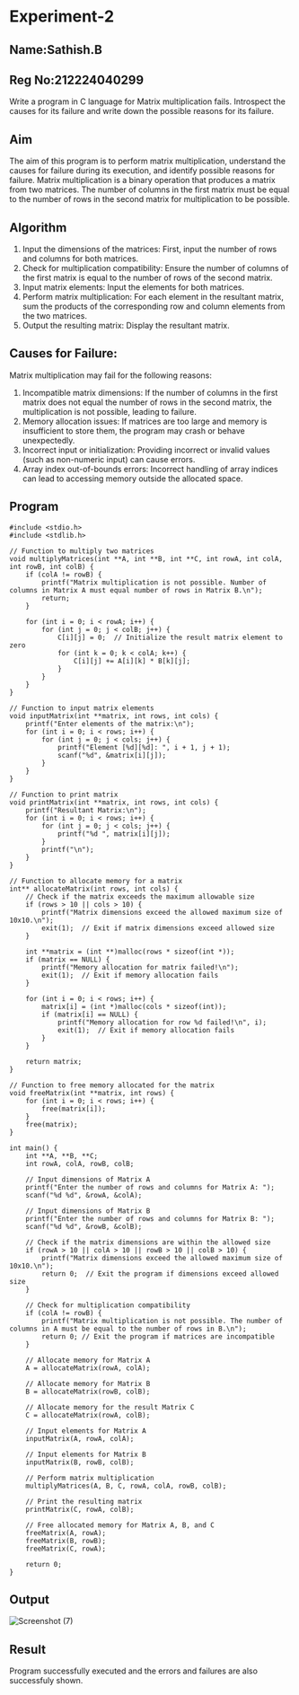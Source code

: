 # Experiment-2
## Name:Sathish.B
## Reg No:212224040299
Write a program in C language for Matrix multiplication fails. Introspect the causes for its failure and write down the possible reasons for its failure.
## Aim
The aim of this program is to perform matrix multiplication, understand the causes for failure during its execution, and identify possible reasons for failure. Matrix multiplication is a binary operation that produces a matrix from two matrices. The number of columns in the first matrix must be equal to the number of rows in the second matrix for multiplication to be possible.

## Algorithm
1.	Input the dimensions of the matrices: First, input the number of rows and columns for both matrices.
2.	Check for multiplication compatibility: Ensure the number of columns of the first matrix is equal to the number of rows of the second matrix.
3.	Input matrix elements: Input the elements for both matrices.
4.	Perform matrix multiplication: For each element in the resultant matrix, sum the products of the corresponding row and column elements from the two matrices.
5.	Output the resulting matrix: Display the resultant matrix.

## Causes for Failure:
Matrix multiplication may fail for the following reasons:
1.	Incompatible matrix dimensions: If the number of columns in the first matrix does not equal the number of rows in the second matrix, the multiplication is not possible, leading to failure.
2.	Memory allocation issues: If matrices are too large and memory is insufficient to store them, the program may crash or behave unexpectedly.
3.	Incorrect input or initialization: Providing incorrect or invalid values (such as non-numeric input) can cause errors.
4.	Array index out-of-bounds errors: Incorrect handling of array indices can lead to accessing memory outside the allocated space.

## Program
```
#include <stdio.h>
#include <stdlib.h>

// Function to multiply two matrices
void multiplyMatrices(int **A, int **B, int **C, int rowA, int colA, int rowB, int colB) {
    if (colA != rowB) {
        printf("Matrix multiplication is not possible. Number of columns in Matrix A must equal number of rows in Matrix B.\n");
        return;
    }

    for (int i = 0; i < rowA; i++) {
        for (int j = 0; j < colB; j++) {
            C[i][j] = 0;  // Initialize the result matrix element to zero
            for (int k = 0; k < colA; k++) {
                C[i][j] += A[i][k] * B[k][j];
            }
        }
    }
}

// Function to input matrix elements
void inputMatrix(int **matrix, int rows, int cols) {
    printf("Enter elements of the matrix:\n");
    for (int i = 0; i < rows; i++) {
        for (int j = 0; j < cols; j++) {
            printf("Element [%d][%d]: ", i + 1, j + 1);
            scanf("%d", &matrix[i][j]);
        }
    }
}

// Function to print matrix
void printMatrix(int **matrix, int rows, int cols) {
    printf("Resultant Matrix:\n");
    for (int i = 0; i < rows; i++) {
        for (int j = 0; j < cols; j++) {
            printf("%d ", matrix[i][j]);
        }
        printf("\n");
    }
}

// Function to allocate memory for a matrix
int** allocateMatrix(int rows, int cols) {
    // Check if the matrix exceeds the maximum allowable size
    if (rows > 10 || cols > 10) {
        printf("Matrix dimensions exceed the allowed maximum size of 10x10.\n");
        exit(1);  // Exit if matrix dimensions exceed allowed size
    }

    int **matrix = (int **)malloc(rows * sizeof(int *));
    if (matrix == NULL) {
        printf("Memory allocation for matrix failed!\n");
        exit(1);  // Exit if memory allocation fails
    }

    for (int i = 0; i < rows; i++) {
        matrix[i] = (int *)malloc(cols * sizeof(int));
        if (matrix[i] == NULL) {
            printf("Memory allocation for row %d failed!\n", i);
            exit(1);  // Exit if memory allocation fails
        }
    }

    return matrix;
}

// Function to free memory allocated for the matrix
void freeMatrix(int **matrix, int rows) {
    for (int i = 0; i < rows; i++) {
        free(matrix[i]);
    }
    free(matrix);
}

int main() {
    int **A, **B, **C;
    int rowA, colA, rowB, colB;

    // Input dimensions of Matrix A
    printf("Enter the number of rows and columns for Matrix A: ");
    scanf("%d %d", &rowA, &colA);

    // Input dimensions of Matrix B
    printf("Enter the number of rows and columns for Matrix B: ");
    scanf("%d %d", &rowB, &colB);

    // Check if the matrix dimensions are within the allowed size
    if (rowA > 10 || colA > 10 || rowB > 10 || colB > 10) {
        printf("Matrix dimensions exceed the allowed maximum size of 10x10.\n");
        return 0;  // Exit the program if dimensions exceed allowed size
    }

    // Check for multiplication compatibility
    if (colA != rowB) {
        printf("Matrix multiplication is not possible. The number of columns in A must be equal to the number of rows in B.\n");
        return 0; // Exit the program if matrices are incompatible
    }

    // Allocate memory for Matrix A
    A = allocateMatrix(rowA, colA);

    // Allocate memory for Matrix B
    B = allocateMatrix(rowB, colB);

    // Allocate memory for the result Matrix C
    C = allocateMatrix(rowA, colB);

    // Input elements for Matrix A
    inputMatrix(A, rowA, colA);

    // Input elements for Matrix B
    inputMatrix(B, rowB, colB);

    // Perform matrix multiplication
    multiplyMatrices(A, B, C, rowA, colA, rowB, colB);

    // Print the resulting matrix
    printMatrix(C, rowA, colB);

    // Free allocated memory for Matrix A, B, and C
    freeMatrix(A, rowA);
    freeMatrix(B, rowB);
    freeMatrix(C, rowA);

    return 0;
}
```
## Output
![Screenshot (7)](https://github.com/user-attachments/assets/b5269caa-39f8-499a-843d-5b0abebf9cdc)

## Result
Program successfully executed and the errors and failures are also successfuly shown.
